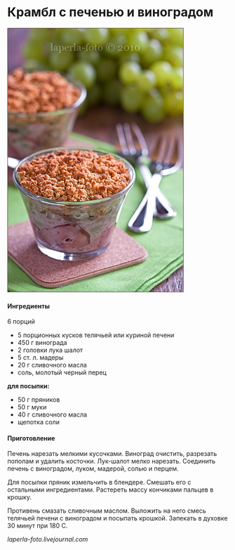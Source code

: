 ﻿---
image: ../pics/6236553427_5d8d185a16_o.jpg
---
# Крамбл с печенью и виноградом

![Крамбл с печенью и виноградом](../pics/6236553427_5d8d185a16_o.jpg)

#### Ингредиенты

6 порций

* 5 порционных кусков телячьей или куриной печени
* 450 г винограда
* 2 головки лука шалот
* 5 ст. л. мадеры
* 20 г сливочного масла
* соль, молотый черный перец

**для посыпки:**

* 50 г пряников
* 50 г муки
* 40 г сливочного масла
* щепотка соли

#### Приготовление

Печень нарезать мелкими кусочками. Виноград очистить, разрезать пополам и удалить косточки. Лук-шалот мелко нарезать. Соединить печень с виноградом, луком, мадерой, солью и перцем.

Для посыпки пряник измельчить в блендере. Смешать его с остальными ингредиентами. Растереть массу кончиками пальцев в крошку.

Противень смазать сливочным маслом. Выложить на него смесь телячьей печени с виноградом и посыпать крошкой. Запекать в духовке 30 минут при 180 С.

*laperla-foto.livejournal.com*
